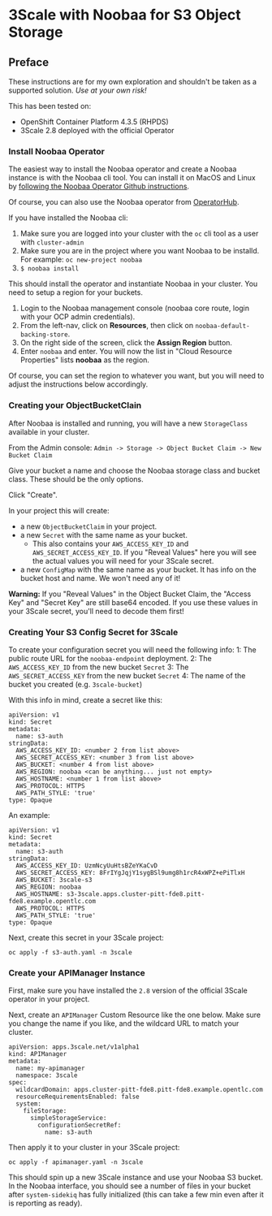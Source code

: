# 3Scale with Noobaa for S3 Object Storage

## Preface

These instructions are for my own exploration and shouldn't be taken as a supported solution.  *Use at your own risk!*

This has been tested on:
* OpenShift Container Platform 4.3.5 (RHPDS)
* 3Scale 2.8 deployed with the official Operator

### Install Noobaa Operator

The easiest way to install the Noobaa operator and create a Noobaa instance is with the Noobaa cli tool.  You can install it on MacOS and Linux by [following the Noobaa Operator Github instructions](https://github.com/noobaa/noobaa-operator). 

Of course, you can also use the Noobaa operator from [OperatorHub](https://operatorhub.io/operator/noobaa-operator).

If you have installed the Noobaa cli:
1. Make sure you are logged into your cluster with the `oc` cli tool as a user with `cluster-admin`
2. Make sure you are in the project where you want Noobaa to be installd. For example: `oc new-project noobaa`
3. `$ noobaa install`

This should install the operator and instantiate Noobaa in your cluster.  You need to setup a region for your buckets.

1. Login to the Noobaa management console (noobaa core route, login with your OCP admin credentials).
2. From the left-nav, click on **Resources**, then click on `noobaa-default-backing-store`.
3. On the right side of the screen, click the **Assign Region** button.
4. Enter `noobaa` and enter.  You will now the list in "Cloud Resource Properties" lists **noobaa** as the region.

Of course, you can set the region to whatever you want, but you will need to adjust the instructions below accordingly.

### Creating your ObjectBucketClain

After Noobaa is installed and running, you will have a new `StorageClass` available in your cluster.

From the Admin console: `Admin -> Storage -> Object Bucket Claim -> New Bucket Claim`

Give your bucket a name and choose the Noobaa storage class and bucket class.  These should be the only options.

Click "Create".

In your project this will create:
* a new `ObjectBucketClaim` in your project.
* a new `Secret` with the same name as your bucket.
    * This also contains your `AWS_ACCESS_KEY_ID` and `AWS_SECRET_ACCESS_KEY_ID`.  If you "Reveal Values" here you will see the actual values you will need for your 3Scale secret.
* a new `ConfigMap` with the same name as your bucket.  It has info on the bucket host and name.  We won't need any of it!

**Warning:** If you "Reveal Values" in the Object Bucket Claim, the "Access Key" and "Secret Key" are still base64 encoded.  If you use these values in your 3Scale secret, you'll need to decode them first!

### Creating Your S3 Config Secret for 3Scale

To create your configuration secret you will need the following info:
1: The public route URL for the `noobaa-endpoint` deployment.
2: The `AWS_ACCESS_KEY_ID` from the new bucket `Secret`
3: The `AWS_SECRET_ACCESS_KEY` from the new bucket `Secret`
4: The name of the bucket you created (e.g. `3scale-bucket`)

With this info in mind, create a secret like this:
```
apiVersion: v1
kind: Secret
metadata:
  name: s3-auth
stringData:
  AWS_ACCESS_KEY_ID: <number 2 from list above>
  AWS_SECRET_ACCESS_KEY: <number 3 from list above>
  AWS_BUCKET: <number 4 from list above>
  AWS_REGION: noobaa <can be anything... just not empty>
  AWS_HOSTNAME: <number 1 from list above>
  AWS_PROTOCOL: HTTPS
  AWS_PATH_STYLE: 'true'
type: Opaque
```

An example:
```
apiVersion: v1
kind: Secret
metadata:
  name: s3-auth
stringData:
  AWS_ACCESS_KEY_ID: UzmNcyUuHtsBZeYKaCvD
  AWS_SECRET_ACCESS_KEY: 8FrIYgJqjY1sygBSl9umg8h1rcR4xWPZ+ePiTlxH
  AWS_BUCKET: 3scale-s3
  AWS_REGION: noobaa
  AWS_HOSTNAME: s3-3scale.apps.cluster-pitt-fde8.pitt-fde8.example.opentlc.com
  AWS_PROTOCOL: HTTPS
  AWS_PATH_STYLE: 'true'
type: Opaque
```

Next, create this secret in your 3Scale project:
```
oc apply -f s3-auth.yaml -n 3scale
```

### Create your APIManager Instance

First, make sure you have installed the `2.8` version of the official 3Scale operator in your project.

Next, create an `APIManager` Custom Resource like the one below.  Make sure you change the name if you like, and the wildcard URL to match your cluster.

```
apiVersion: apps.3scale.net/v1alpha1
kind: APIManager
metadata:
  name: my-apimanager
  namespace: 3scale
spec:
  wildcardDomain: apps.cluster-pitt-fde8.pitt-fde8.example.opentlc.com
  resourceRequirementsEnabled: false
  system:
    fileStorage:
      simpleStorageService:
        configurationSecretRef:
          name: s3-auth
```

Then apply it to your cluster in your 3Scale project:
```
oc apply -f apimanager.yaml -n 3scale
```

This should spin up a new 3Scale instance and use your Noobaa S3 bucket.  In the Noobaa interface, you should see a number of files in your bucket after `system-sidekiq` has fully initialized (this can take a few min even after it is reporting as ready).